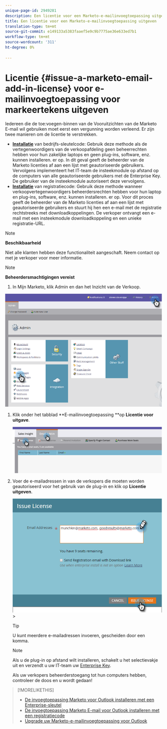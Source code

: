 ```yaml
---
unique-page-id: 2949281
description: Een licentie voor een Marketo-e-mailinvoegtoepassing uitgeven - Marketo Docs - Productdocumentatie
title: Een licentie voor een Marketo-e-mailinvoegtoepassing uitgeven
translation-type: tm+mt
source-git-commit: e149133a5383faaef5e9c9b7775ae36e633ed7b1
workflow-type: tm+mt
source-wordcount: '311'
ht-degree: 0%

---
```



# Licentie {#issue-a-marketo-email-add-in-license} voor e-mailinvoegtoepassing voor markeertekens uitgeven

Iedereen die de toe:voegen-binnen van de Vooruitzichten van de Marketo E-mail wil gebruiken moet eerst een vergunning worden verleend. Er zijn twee manieren om de licentie te verstrekken.

* **[Installatie](install-the-marketo-add-in-for-outlook-with-an-enterprise-key.md)** van bedrijfs-sleutelcode: Gebruik deze methode als de vertegenwoordigers van de verkoopafdeling geen beheerrechten hebben voor hun zakelijke laptops en geen plug-ins, software, enz. kunnen installeren. er op. In dit geval geeft de beheerder van de Marketo licenties af aan een lijst met geautoriseerde gebruikers. Vervolgens implementeert het IT-team de insteekmodule op afstand op de computers van alle geautoriseerde gebruikers met de Enterprise Key. De gebruiker van de insteekmodule autoriseert deze vervolgens.
* **[Installatie](install-the-marketo-email-add-in-for-outlook-with-a-registration-code.md)** van registratiecode: Gebruik deze methode wanneer verkoopvertegenwoordigers beheerdersrechten hebben voor hun laptop en plug-ins, software, enz. kunnen installeren. er op. Voor dit proces geeft de beheerder van de Marketo licenties af aan een lijst met geautoriseerde gebruikers en stuurt hij hen een e-mail met de registratie rechtstreeks met downloadkoppelingen. De verkoper ontvangt een e-mail met een insteekmodule downloadkoppeling en een unieke registratie-URL.

>[!NOTE]
>
>**Beschikbaarheid**
>
>Niet alle klanten hebben deze functionaliteit aangeschaft. Neem contact op met je verkoper voor meer informatie.

>[!NOTE]
>
>**Beheerdersmachtigingen vereist**

1. In Mijn Marketo, klik Admin en dan het Inzicht van de Verkoop.

![](assets/image2015-7-20-17-3a48-3a17.png)

1. Klik onder het tabblad **E-mailinvoegtoepassing **op **Licentie voor uitgave**.

   ![](assets/image2016-7-22-10-3a20-3a15.png)

1. Voer de e-mailadressen in van de verkopers die moeten worden geautoriseerd voor het gebruik van de plug-in en klik op **Licentie uitgeven**.

   ![](assets/image2016-8-31-9-3a37-3a8.png)>

   >[!TIP]
   >
   >U kunt meerdere e-mailadressen invoeren, gescheiden door een komma.

   >[!NOTE]
   >
   >Als u de plug-in op afstand wilt installeren, schakelt u het selectievakje uit en verzendt u uw IT-team uw [Enterprise Key](http://docs.marketo.com/display/DOCS/Install+the+Marketo+Add-in+for+Outlook+with+an+Enterprise+Key).
   >
   >Als uw verkopers beheerderstoegang tot hun computers hebben, controleer de doos en u wordt gedaan!

>[!MORELIKETHIS]
>
>* [De invoegtoepassing Marketo voor Outlook installeren met een Enterprise-sleutel](install-the-marketo-add-in-for-outlook-with-an-enterprise-key.md)
>* [De invoegtoepassing Marketo E-mail voor Outlook installeren met een registratiecode](install-the-marketo-email-add-in-for-outlook-with-a-registration-code.md)
>* [Upgrade uw Marketo-e-mailinvoegtoepassing voor Outlook](upgrade-your-marketo-email-add-in-for-outlook.md)

